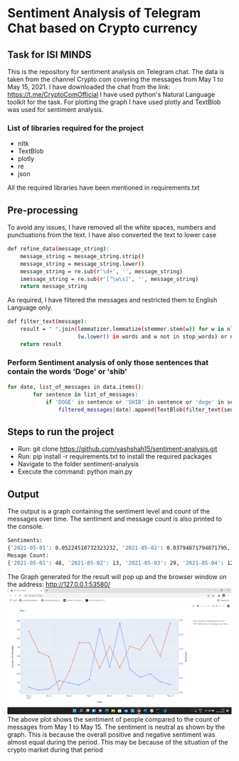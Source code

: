 # Sentiment Analysis of Telegram Chat based on Crypto currency 
## Task for ISI MINDS 



This is the repository for sentiment analysis on Telegram chat. The data is taken from the channel Crypto.com covering the messages from May 1 to May 15, 2021.
I have downloaded the chat from the link: https://t.me/CryptoComOfficial
I have used python's Natural Language toolkit for the task. For plotting the graph I have used plotly and TextBlob was used for sentiment analysis.

### List of libraries required for the project

- nltk
- TextBlob 
- plotly
- re
- json


All the required libraries have been mentioned in requirements.txt

## Pre-processing
To avoid any issues, I have removed all the white spaces, numbers and punctuations from the text. I have also converted the text to lower case
```sh
def refine_data(message_string):
    message_string = message_string.strip()
    message_string = message_string.lower()
    message_string = re.sub(r'\d+', '', message_string)
    imessage_string = re.sub(r'[^\w\s]', '', message_string)
    return message_string
```
As required, I have filtered the messages and restricted them to English Language only.
```sh
def filter_text(message):
    result = " ".join(lemmatizer.lemmatize(stemmer.stem(w)) for w in nltk.wordpunct_tokenize(message) if
                      (w.lower() in words and w not in stop_words) or not w.isalpha())
    return result
```
### Perform Sentiment analysis of only those sentences that contain the words 'Doge' or 'shib'
```sh
for date, list_of_messages in data.items():
        for sentence in list_of_messages:
            if 'DOGE' in sentence or 'SHIB' in sentence or 'doge' in sentence or 'shib' in sentence:
                filtered_messages[date].append(TextBlob(filter_text(sentence)).sentiment[0])
```
## Steps to run the project
- Run: git clone https://github.com/yashshah15/sentiment-analysis.git
- Run: pip install -r requirements.txt to install the required packages
- Navigate to the folder sentiment-analysis
- Execute the command: python main.py

## Output
The output is a graph containing the sentiment level and count of the messages over time. The sentiment and message count is also printed to the console.
```sh
Sentiments:
{'2021-05-01': 0.05224510732323232, '2021-05-02': 0.03794871794871795, '2021-05-03': 0.03477011494252873, '2021-05-04': 0.011529401154401153, '2021-05-05': 0.024464172979797978, '2021-05-06': 0.04442239858906526, '2021-05-07': 0.04437412442881193, '2021-05-08': 0.026759159530048877, '2021-05-09': 0.04190592710209498, '2021-05-10': 0.02699087848196435, '2021-05-11': 0.04196743684695492, '2021-05-12': 0.039460712243731114, '2021-05-13': 0.04981399492763129, '2021-05-14': 0.03495374990071091, '2021-05-15': 0.05786441642772812}  
Mesage Count:
{'2021-05-01': 48, '2021-05-02': 13, '2021-05-03': 29, '2021-05-04': 120, '2021-05-05': 96, '2021-05-06': 72, '2021-05-07': 135, '2021-05-08': 709, '2021-05-09': 274, '2021-05-10': 773, '2021-05-11': 249, '2021-05-12': 159, '2021-05-13': 198, '2021-05-14': 109, '2021-05-15': 77}
```
The Graph generated for the result will pop up and the browser window on the address: http://127.0.0.1:53580/
![Output plot](output.png?raw=true "Sentiment and Message count comparison")
The above plot shows the sentiment of people compared to the count of messages from May 1 to May 15. The sentiment is neutral as shown by the graph. This is because the overall positive and negative sentiment was almost equal during the period. This may be because of the situation of the crypto market during that period
